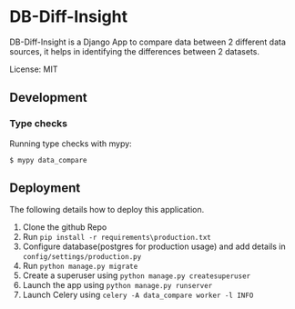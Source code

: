 # DB-Diff-Insight

DB-Diff-Insight is a Django App to compare data between 2 different data sources, it helps in identifying the differences between 2 datasets.

License: MIT


## Development

### Type checks

Running type checks with mypy:

    $ mypy data_compare

## Deployment

The following details how to deploy this application.

1. Clone the github Repo
2. Run ```pip install -r requirements\production.txt```
3. Configure database(postgres for production usage) and add details in ```config/settings/production.py```
4. Run ```python manage.py migrate```
5. Create a superuser using ```python manage.py createsuperuser```
6. Launch the app using ```python manage.py runserver```
7. Launch Celery using ```celery -A data_compare worker -l INFO```
